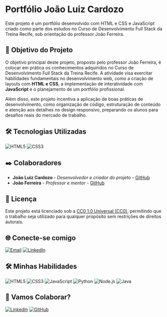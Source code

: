 # Portfólio João Luiz Cardozo

Este projeto é um portfólio desenvolvido com HTML e CSS e JavaScript criado como parte dos estudos no Curso de Desenvolvimento Full Stack da Treina Recife, sob orientação do professor João Ferreira.


## 🎯 Objetivo do Projeto

O objetivo principal deste projeto, proposto pelo professor João Ferreira, é colocar em prática os conhecimentos adquiridos no Curso de Desenvolvimento Full Stack da Treina Recife. A atividade visa exercitar habilidades fundamentais no desenvolvimento web, como a criação de layouts com **HTML e CSS**, a implementação de interatividade com **JavaScript** e o planejamento de um portfólio profissional.

Além disso, este projeto incentiva a aplicação de boas práticas de desenvolvimento, como organização de código, estruturação de conteúdo e atenção aos detalhes no design responsivo, preparando os alunos para desafios reais do mercado de trabalho.

## 🛠️ Tecnologias Utilizadas

![HTML5](https://img.shields.io/badge/HTML5-0D1117?style=for-the-badge&logo=html5)
![CSS3](https://img.shields.io/badge/CSS3-0D1117?style=for-the-badge&logo=css3&logoColor=1572B6)

## ✒️ Colaboradores

* **João Luiz Cardozo** - *Desenvolvedor e criador do projeto* - [GitHub](https://github.com/seuusuario)
* **João Ferreira** - *Professor e mentor* - [GitHub](https://github.com/joaoferreirape)

## 📜 Licença

Este projeto está licenciado sob a [CC0 1.0 Universal (CC0)](https://creativecommons.org/publicdomain/zero/1.0/), permitindo que o trabalho seja utilizado para qualquer propósito sem restrições de direitos autorais.

## 🌐 Conecte-se comigo

[![Email](https://img.shields.io/badge/-Email-0D1117?style=for-the-badge&logo=gmail&logoColor=D14836)](mailto:jolucardozo@gmail.com)
[![LinkedIn](https://img.shields.io/badge/LinkedIn-0D1117?style=for-the-badge&logo=linkedin&logoColor=0077B5)](https://www.linkedin.com/in/joão-luiz-ferreira-cardozo-5845ba268/)

## 🛠 Minhas Habilidades

![HTML5](https://img.shields.io/badge/HTML5-0D1117?style=for-the-badge&logo=html5)
![CSS3](https://img.shields.io/badge/CSS3-0D1117?style=for-the-badge&logo=css3&logoColor=1572B6)
![JavaScript](https://img.shields.io/badge/JavaScript-0D1117?style=for-the-badge&logo=javascript&logoColor=F7DF1E)
![Python](https://img.shields.io/badge/Python-0D1117?style=for-the-badge&logo=python&logoColor=3776AB)
![Node.js](https://img.shields.io/badge/Node.js-0D1117?style=for-the-badge&logo=node.js)
![Java](https://img.shields.io/badge/Java-0D1117?style=for-the-badge&logo=java&logoColor=007396)


## 🤝 Vamos Colaborar?

[![LinkedIn](https://img.shields.io/badge/LinkedIn-0D1117?style=for-the-badge&logo=linkedin&logoColor=0077B5)](https://www.linkedin.com/in/joão-luiz-ferreira-cardozo-5845ba268/)
[![GitHub](https://img.shields.io/badge/GitHub-100000?style=for-the-badge&logo=github&logoColor=white)](https://github.com/seuusuario)
